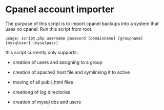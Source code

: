 Cpanel account importer
=======================

The purpose of this script is to import cpanel backups into a system that uses no cpanel. Run this script from root.

	usage: script.php username password [domainname] [groupname] [mysqluser] [mysqlpass]

this script currently only supports:

* creation of users and assigning to a group

* creation of apache2 host file and symlinking it to active

* moving of all publi_html files

* creationg of log directories

* creation of mysql dbs and users
